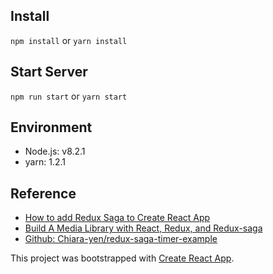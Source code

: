## Install
`npm install` or  `yarn install`

## Start Server
`npm run start` or `yarn start`

## Environment
* Node.js: v8.2.1
* yarn: 1.2.1

## Reference
* [How to add Redux Saga to Create React App](https://www.youtube.com/watch?v=Bq_Hkj-G-4c)
* [Build A Media Library with React, Redux, and Redux-saga](https://scotch.io/tutorials/build-a-media-library-with-react-redux-and-redux-saga-part-1)
* [Github: Chiara-yen/redux-saga-timer-example
](https://github.com/Chiara-yen/redux-saga-timer-example)


This project was bootstrapped with [Create React App](https://github.com/facebookincubator/create-react-app).
